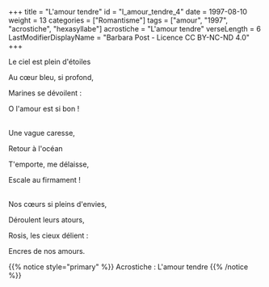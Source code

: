 +++
title = "L'amour tendre"
id = "l_amour_tendre_4"
date = 1997-08-10
weight = 13
categories = ["Romantisme"]
tags = ["amour", "1997", "acrostiche", "hexasyllabe"]
acrostiche = "L'amour tendre"
verseLength = 6
LastModifierDisplayName = "Barbara Post - Licence CC BY-NC-ND 4.0"
+++

Le ciel est plein d'étoiles

Au cœur bleu, si profond,

Marines se dévoilent :

O l'amour est si bon !

 \
Une vague caresse,

Retour à l'océan

T'emporte, me délaisse,

Escale au firmament !

 \
Nos cœurs si pleins d'envies,

Déroulent leurs atours,

Rosis, les cieux délient :

Encres de nos amours.

{{% notice style="primary" %}}
Acrostiche : L'amour tendre
{{% /notice %}}
